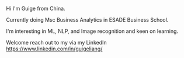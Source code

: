 Hi I'm Guige from China.

Currently doing Msc Business Analytics in ESADE Business School.

I'm interesting in ML, NLP, and Image recognition and keen on learning.

Welcome reach out to my via my LinkedIn https://www.linkedin.com/in/guigeliang/

